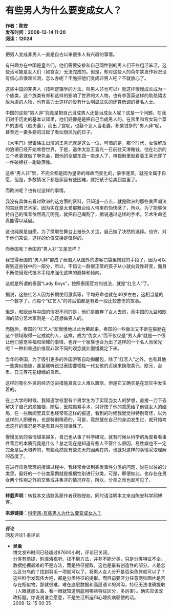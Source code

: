 # 有些男人为什么要变成女人？

**作者：陈安**  
**发布时间：2008-12-14 11:20**  
**阅读：12024**

---

把男人变成非男人一直是自古以来很多人有兴趣的事情。

有兴趣方在中国是皇帝们，他们需要安排和自己同性别的男人们干些粗活笨活，这些活可能是女人们（如宫女）无法完成的。但是，却对这些人的荷尔蒙发作状况没有信心且很难监测，怎么办呢？干脆把他们变成非男人吧？不就放心了。

这些中国的非男人（按照逻辑学的方法，叫男人非也可以）就这样慢慢成长成为一个族类，这个族类有郑和这样的影响了世界的大人物，也有李莲英这样的助慈禧太后为虐的人物，也有高力士这样的没有什么明显过失的还算低调的著名人士。

中国的这些“男人非”究竟是把自己当成男人还是当成女人呢？这是一个问题，在我们对于历史的基本认知里，他们好像是是把自己当成男人的。在宫里和宫女玩个菜户的游戏（假夫妻），而出了宫呢，也娶个女人当老婆，积累钱多的“男人非”呢，甚至还一妻多妾的过起了看似很风光的日子。

《大宅门》里雷恪生出演的王喜光就是这么一位，可惜的是，那个时代，女性解放的浪潮已经开始席卷世界，于是，退休太监王喜光一日前往天津赌钱，他在北京的三个老婆就做了卷包会，把他的全部东西一卖走人了，电视剧里就看着王喜光穿了一件破棉袄一副破落像。

这些“男人非”里，不完全都是因为皇帝的缘故而变化的，象李莲英，就完全属于自愿，但是，多数情况下都是家庭有些困难，就把孩子给卖到宫里了。

而欧洲呢？也有过这样的事情。

我没有具体去看过欧洲的这方面的资料，只知道一点点，就是欧洲的那些美声唱法的宫廷男艺术家，因为实在是太爱那舞台给人带来的伪快感了，所以，为了能够保持自己的嗓音依然高亢明亮，就把自己阉割了，据说通过这样的手术，艺术生命还真能得以延展。

这也纯属是自愿，为了换取在舞台上被长久关注，自己做了决然的选择。也许，对于他们来说，这样的价值交换是值得的。

而泰国呢？泰国的“男人非”又是怎样？

我觉得泰国的“男人非”都成了泰国人从国外的游客口袋里掏钱的手段了，因为可以得到这些钱中的一部分，所以，不惜让一群很正常的孩子从小就向异性转变，而且不断使用现代技术手段来强化这样的趋势和倾向。

这就是所谓的泰国“Lady Boys”，按照泰国官方的说法，就是“红艺人”了。

据说，这些红艺人因为长期使用激素等，平均寿命也就在40岁左右，这相当低的一个数字了。而每个“红艺人”的背后怕都是有着一段比较悲伤的故事。

但是，和欧洲与中国的情况不同的是，他们是直奔了女人去的，而中国的太监和欧洲的部分艺术家则是一心还想做男人的。

而随后，泰国的“红艺人”却慢慢地以此为荣起来，泰国的一些做法又不断在鼓励在这个领域取得一定成就的人，这样，成为“伪女人”而不仅仅是“男人非”就是一个很让他们感觉幸福和荣耀的事情，也许一个家族也会为出了这样的一个名人而荣光呢？一种和普通价值观非常不同的观念就此慢慢奠定下来。

当年的泰国，为了吸引更多的外国游客自动掏腰包，除了“红艺人”之外，也有其他一些类似措施，甚至我听说过泰国要牺牲一代女孩的贞操来换取美元、欧元、台币、日元等花花绿绿的货币。

这样的吸引外资的经济促进措施真真让人难以置信，但是它又确实是在现实中发生着的。

在上大学的时候，我知道学校里有个男学生为了实现当女人的梦想，直接一刀下去解决了自己的烦恼根，随后，医院抓紧手术，只好按了他的意愿给了他做女人的结局，在一些新闻里其实也经常有这样的报道，看到的时候我就觉得特别奇怪，以为这样的人即便有，也是特别稀奇的，可是，竟然就在自己的身边发生过，就开始考虑这样的情况是不是有其内在规律性了。

慢慢见到的事情越来越多，自己也从事了科学研究，就有时候从科学的角度看看事件背后的本质究竟是什么？总之现在是知道有些人不管什么原因，易性癖也不一定完全是后天培养的，有些竟然就有些先天的因素在内，也就对这样的事情采取理解的态度了。

在进行应急管理的授课过程中，我经常会谈到突发事件分类的问题，说在以往的分类里，最好的一个分类案例就是根据性别进行分类，可是，即便如此，也存在在男女两个性别之外的交集或并集非的情况存在，所以，分类之难也就可见了。

---

**转载声明**：转载本文请联系原作者获取授权，同时请注明本文来自陈安科学网博客。  

**来源链接**：[科学网-有些男人为什么要变成女人？](https://wap.sciencenet.cn/blog-53483-51075.html?mobile=1)  

---

**评论**  
网友评论1 条评论

-   **吴渝**  
    博文发布时间已经超过87600小时，评论已关闭。  
    分类有前提，别混淆视听。找不到方法，并非不能分类，只是分类特征不全。数据挖掘最难的不是方法，而是特征提取，这也是最有创造性的部分。人是怎么区分鸟的？找到羽毛一项就可以了。将男人女人分开是否染色体就可以了？这些科学发现伟大吧，都是分类特征的提取。而目前要区分任意两张图片是否存在相似物，那就很难，难在底层数据和高层语义的鸿沟，特征无法准确提取（人眼就那么毒，看一眼就知道到底用哪些特征区分，多厉害）。确实应该改改标题。你说说谁会愿意，不是生活所迫和心理疾病驱使的话。  
    2008-12-15 00:35